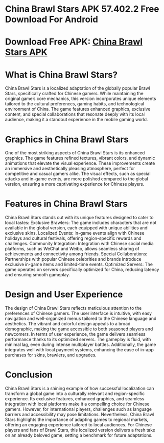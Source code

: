 # China Brawl Stars APK 57.402.2 Free Download For Android
# Download Free APK: [China Brawl Stars APK](https://apkhihe.net/china-brawl-stars/)
# What is China Brawl Stars?
China Brawl Stars is a localized adaptation of the globally popular Brawl Stars, specifically crafted for Chinese gamers. While maintaining the original game’s core mechanics, this version incorporates unique elements tailored to the cultural preferences, gaming habits, and technological environment of China. The game features enhanced graphics, exclusive content, and special collaborations that resonate deeply with its local audience, making it a standout experience in the mobile gaming world.

# Graphics in China Brawl Stars
One of the most striking aspects of China Brawl Stars is its enhanced graphics. The game features refined textures, vibrant colors, and dynamic animations that elevate the visual experience. These improvements create an immersive and aesthetically pleasing atmosphere, perfect for competitive and casual gamers alike.
The visual effects, such as special attacks and in-game events, are more polished compared to the global version, ensuring a more captivating experience for Chinese players.

# Features in China Brawl Stars
China Brawl Stars stands out with its unique features designed to cater to local tastes:
Exclusive Brawlers: The game includes characters that are not available in the global version, each equipped with unique abilities and exclusive skins.
Localized Events: In-game events align with Chinese holidays and cultural festivals, offering region-specific rewards and challenges.
Community Integration: Integration with Chinese social media platforms, such as WeChat and Weibo, allows seamless sharing of achievements and connectivity among friends.
Special Collaborations: Partnerships with popular Chinese celebrities and brands introduce exclusive in-game items and limited-time events.
Optimized Servers: The game operates on servers specifically optimized for China, reducing latency and ensuring smooth gameplay.

# Design and User Experience
The design of China Brawl Stars reflects meticulous attention to the preferences of Chinese gamers. The user interface is intuitive, with easy navigation and well-organized menus tailored to the Chinese language and aesthetics. The vibrant and colorful design appeals to a broad demographic, making the game accessible to both seasoned players and newcomers.
In terms of user experience, the game delivers seamless performance thanks to its optimized servers. The gameplay is fluid, with minimal lag, even during intense multiplayer battles. Additionally, the game integrates well with local payment systems, enhancing the ease of in-app purchases for skins, brawlers, and upgrades.

# Conclusion
China Brawl Stars is a shining example of how successful localization can transform a global game into a culturally relevant and region-specific experience. Its exclusive features, enhanced graphics, and seamless integration with local platforms make it a compelling choice for Chinese gamers.
However, for international players, challenges such as language barriers and accessibility may pose limitations. Nevertheless, China Brawl Stars highlights the importance of adapting games to regional markets, offering an engaging experience tailored to local audiences.
For Chinese players and fans of Brawl Stars, this localized version delivers a fresh take on an already beloved game, setting a benchmark for future adaptations.
